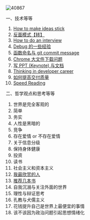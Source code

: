 ![40867](https://user-images.githubusercontent.com/14243932/83179264-5abecd00-a154-11ea-8348-27450ef9ac82.png)

一、技术等等
1. [How to make ideas stick](https://github.com/gy134340/blog/issues/10)
11. [反面模式【转】](https://github.com/gy134340/blog/issues/15)
10. [How to do an interview](https://github.com/gy134340/blog/issues/14)
3. [Debug 的一些经验](https://github.com/gy134340/blog/issues/7)
4. [函数命名与 git commit message](https://github.com/gy134340/blog/issues/3)
5. [Chrome 大文件下载问题](https://github.com/gy134340/blog/issues/4)
7. [写 PPT (Keynote) 与文档 ](https://github.com/gy134340/blog/issues/11)
8. [Thinking in developer career](https://github.com/gy134340/blog/issues/12)
9. [如何提高交付质量](https://github.com/gy134340/blog/issues/13)
12. [Speed Reading](https://github.com/gy134340/blog/issues/16)

二、哲学观点和思考等等
1. 世界是完全客观的
1. 简单
2. 务实
4. 人性是黑暗的
5. 竞争
6. 存在爱情 or 不存在爱情
2. 关于信息分级
7. 保持身体健康
8. 投资
9. 读书
10. 社会主义和资本主义
11. [我最欣赏的人](https://github.com/gy134340/blog/issues/18)
11. [推荐几本书](https://github.com/gy134340/blog/issues/19)
12. 自我沉溺与关注外面的世界
13. 理性与辩证思考
14. 孔教与犬儒主义
16. 花钱提升自己是世界上最便宜的事情
17. 该不该因为政治问题引起思想情绪化
